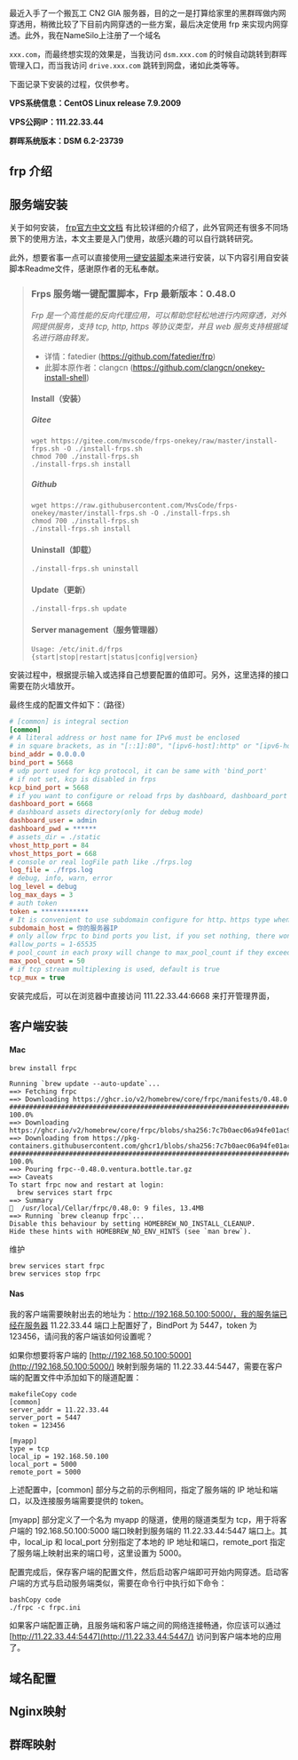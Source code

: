 最近入手了一个搬瓦工 CN2 GIA 服务器，目的之一是打算给家里的黑群晖做内网穿透用，稍微比较了下目前内网穿透的一些方案，最后决定使用 frp 来实现内网穿透。此外，我在NameSilo上注册了一个域名

`xxx.com`，而最终想实现的效果是，当我访问 `dsm.xxx.com` 的时候自动跳转到群晖管理入口，而当我访问 `drive.xxx.com` 跳转到网盘，诸如此类等等。



下面记录下安装的过程，仅供参考。



**VPS系统信息：CentOS Linux release 7.9.2009**

**VPS公网IP：111.22.33.44**

**群晖系统版本：DSM 6.2-23739**



## frp 介绍



## 服务端安装

关于如何安装， [frp官方中文文档](https://gofrp.org/docs/) 有比较详细的介绍了，此外官网还有很多不同场景下的使用方法，本文主要是入门使用，故感兴趣的可以自行跳转研究。



此外，想要省事一点可以直接使用[一键安装脚本](https://github.com/MvsCode/frps-onekey)来进行安装，以下内容引用自安装脚本Readme文件，感谢原作者的无私奉献。

>### Frps 服务端一键配置脚本，Frp 最新版本：0.48.0
>
>*Frp 是一个高性能的反向代理应用，可以帮助您轻松地进行内网穿透，对外网提供服务，支持 tcp, http, https 等协议类型，并且 web 服务支持根据域名进行路由转发。*
>
>- 详情：fatedier (https://github.com/fatedier/frp)
>- 此脚本原作者：clangcn (https://github.com/clangcn/onekey-install-shell)
>
>#### Install（安装）
>
>##### Gitee
>
>```
>wget https://gitee.com/mvscode/frps-onekey/raw/master/install-frps.sh -O ./install-frps.sh
>chmod 700 ./install-frps.sh
>./install-frps.sh install
>```
>
>##### Github
>
>```
>wget https://raw.githubusercontent.com/MvsCode/frps-onekey/master/install-frps.sh -O ./install-frps.sh
>chmod 700 ./install-frps.sh
>./install-frps.sh install
>```
>
>#### Uninstall（卸载）
>
>```
>./install-frps.sh uninstall
>```
>
>#### Update（更新）
>
>```
>./install-frps.sh update
>```
>
>#### Server management（服务管理器）
>
>```
>Usage: /etc/init.d/frps {start|stop|restart|status|config|version}
>```

安装过程中，根据提示输入或选择自己想要配置的值即可。另外，这里选择的接口需要在防火墙放开。



最终生成的配置文件如下：（路径）

```ini
# [common] is integral section
[common]
# A literal address or host name for IPv6 must be enclosed
# in square brackets, as in "[::1]:80", "[ipv6-host]:http" or "[ipv6-host%zone]:80"
bind_addr = 0.0.0.0
bind_port = 5668
# udp port used for kcp protocol, it can be same with 'bind_port'
# if not set, kcp is disabled in frps
kcp_bind_port = 5668
# if you want to configure or reload frps by dashboard, dashboard_port must be set
dashboard_port = 6668
# dashboard assets directory(only for debug mode)
dashboard_user = admin
dashboard_pwd = ******
# assets_dir = ./static
vhost_http_port = 84
vhost_https_port = 668
# console or real logFile path like ./frps.log
log_file = ./frps.log
# debug, info, warn, error
log_level = debug
log_max_days = 3
# auth token
token = ************
# It is convenient to use subdomain configure for http、https type when many people use one frps server together.
subdomain_host = 你的服务器IP
# only allow frpc to bind ports you list, if you set nothing, there won't be any limit
#allow_ports = 1-65535
# pool_count in each proxy will change to max_pool_count if they exceed the maximum value
max_pool_count = 50
# if tcp stream multiplexing is used, default is true
tcp_mux = true
```

安装完成后，可以在浏览器中直接访问 111.22.33.44:6668 来打开管理界面，

## 客户端安装

#### Mac

```
brew install frpc
```

```
Running `brew update --auto-update`...
==> Fetching frpc
==> Downloading https://ghcr.io/v2/homebrew/core/frpc/manifests/0.48.0
######################################################################## 100.0%
==> Downloading https://ghcr.io/v2/homebrew/core/frpc/blobs/sha256:7c7b0aec06a94fe01ac9c9028aaedd42211a113b62d275227bbbbb9866aa252c
==> Downloading from https://pkg-containers.githubusercontent.com/ghcr1/blobs/sha256:7c7b0aec06a94fe01ac9c9028aaedd42211a113b62d275227bbbbb9866aa252c?
######################################################################## 100.0%
==> Pouring frpc--0.48.0.ventura.bottle.tar.gz
==> Caveats
To start frpc now and restart at login:
  brew services start frpc
==> Summary
🍺  /usr/local/Cellar/frpc/0.48.0: 9 files, 13.4MB
==> Running `brew cleanup frpc`...
Disable this behaviour by setting HOMEBREW_NO_INSTALL_CLEANUP.
Hide these hints with HOMEBREW_NO_ENV_HINTS (see `man brew`).
```

维护

```\
brew services start frpc
brew services stop frpc
```

#### Nas

我的客户端需要映射出去的地址为：http://192.168.50.100:5000/，我的服务端已经在服务器 11.22.33.44 端口上配置好了，BindPort 为 5447，token 为 123456，请问我的客户端该如何设置呢？



如果你想要将客户端的 [http://192.168.50.100:5000](http://192.168.50.100:5000/) 映射到服务端的 11.22.33.44:5447，需要在客户端的配置文件中添加如下的隧道配置：

```
makefileCopy code
[common]
server_addr = 11.22.33.44
server_port = 5447
token = 123456

[myapp]
type = tcp
local_ip = 192.168.50.100
local_port = 5000
remote_port = 5000
```

上述配置中，[common] 部分与之前的示例相同，指定了服务端的 IP 地址和端口，以及连接服务端需要提供的 token。

[myapp] 部分定义了一个名为 myapp 的隧道，使用的隧道类型为 tcp，用于将客户端的 192.168.50.100:5000 端口映射到服务端的 11.22.33.44:5447 端口上。其中，local_ip 和 local_port 分别指定了本地的 IP 地址和端口，remote_port 指定了服务端上映射出来的端口号，这里设置为 5000。

配置完成后，保存客户端的配置文件，然后启动客户端即可开始内网穿透。启动客户端的方式与启动服务端类似，需要在命令行中执行如下命令：

```
bashCopy code
./frpc -c frpc.ini
```

如果客户端配置正确，且服务端和客户端之间的网络连接畅通，你应该可以通过 [http://11.22.33.44:5447](http://11.22.33.44:5447/) 访问到客户端本地的应用了。



## 域名配置



## Nginx映射



## 群晖映射

